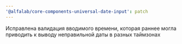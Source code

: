 ```yaml
---
'@alfalab/core-components-universal-date-input': patch
---
```


Исправлена валидация вводимого времени, которая раннее могла приводить к выводу неправильной даты в разных таймзонах
